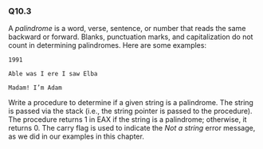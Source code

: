 
### Q10.3

A *palindrome* is a word, verse, sentence, or number that reads the same backward or
forward. Blanks, punctuation marks, and capitalization do not count in determining
palindromes. Here are some examples:
```
1991
```
```
Able was I ere I saw Elba
```
```
Madam! I’m Adam
```
Write a procedure to determine if a given string is a palindrome. The string is passed
via the stack (i.e., the string pointer is passed to the procedure). The procedure returns
1 in EAX if the string is a palindrome; otherwise, it returns 0. The carry flag is used to
indicate the *Not a string* error message, as we did in our examples in this chapter.
